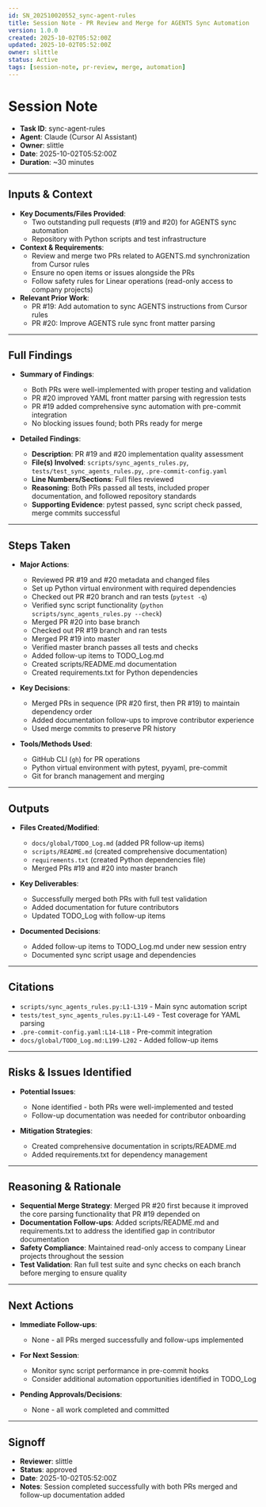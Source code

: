 ```yaml
---
id: SN_202510020552_sync-agent-rules
title: Session Note - PR Review and Merge for AGENTS Sync Automation
version: 1.0.0
created: 2025-10-02T05:52:00Z
updated: 2025-10-02T05:52:00Z
owner: slittle
status: Active
tags: [session-note, pr-review, merge, automation]
---
```


# Session Note

- **Task ID**: sync-agent-rules
- **Agent**: Claude (Cursor AI Assistant)
- **Owner**: slittle
- **Date**: 2025-10-02T05:52:00Z
- **Duration**: ~30 minutes

---

## Inputs & Context

- **Key Documents/Files Provided**:
  - Two outstanding pull requests (#19 and #20) for AGENTS sync automation
  - Repository with Python scripts and test infrastructure
- **Context & Requirements**:
  - Review and merge two PRs related to AGENTS.md synchronization from Cursor rules
  - Ensure no open items or issues alongside the PRs
  - Follow safety rules for Linear operations (read-only access to company projects)
- **Relevant Prior Work**:
  - PR #19: Add automation to sync AGENTS instructions from Cursor rules
  - PR #20: Improve AGENTS rule sync front matter parsing

---

## Full Findings

- **Summary of Findings**:

  - Both PRs were well-implemented with proper testing and validation
  - PR #20 improved YAML front matter parsing with regression tests
  - PR #19 added comprehensive sync automation with pre-commit integration
  - No blocking issues found; both PRs ready for merge

- **Detailed Findings**:
  - **Description**: PR #19 and #20 implementation quality assessment
  - **File(s) Involved**: `scripts/sync_agents_rules.py`, `tests/test_sync_agents_rules.py`, `.pre-commit-config.yaml`
  - **Line Numbers/Sections**: Full files reviewed
  - **Reasoning**: Both PRs passed all tests, included proper documentation, and followed repository standards
  - **Supporting Evidence**: pytest passed, sync script check passed, merge commits successful

---

## Steps Taken

- **Major Actions**:

  - Reviewed PR #19 and #20 metadata and changed files
  - Set up Python virtual environment with required dependencies
  - Checked out PR #20 branch and ran tests (`pytest -q`)
  - Verified sync script functionality (`python scripts/sync_agents_rules.py --check`)
  - Merged PR #20 into base branch
  - Checked out PR #19 branch and ran tests
  - Merged PR #19 into master
  - Verified master branch passes all tests and checks
  - Added follow-up items to TODO_Log.md
  - Created scripts/README.md documentation
  - Created requirements.txt for Python dependencies

- **Key Decisions**:

  - Merged PRs in sequence (PR #20 first, then PR #19) to maintain dependency order
  - Added documentation follow-ups to improve contributor experience
  - Used merge commits to preserve PR history

- **Tools/Methods Used**:
  - GitHub CLI (`gh`) for PR operations
  - Python virtual environment with pytest, pyyaml, pre-commit
  - Git for branch management and merging

---

## Outputs

- **Files Created/Modified**:

  - `docs/global/TODO_Log.md` (added PR follow-up items)
  - `scripts/README.md` (created comprehensive documentation)
  - `requirements.txt` (created Python dependencies file)
  - Merged PRs #19 and #20 into master branch

- **Key Deliverables**:

  - Successfully merged both PRs with full test validation
  - Added documentation for future contributors
  - Updated TODO_Log with follow-up items

- **Documented Decisions**:
  - Added follow-up items to TODO_Log.md under new session entry
  - Documented sync script usage and dependencies

---

## Citations

- `scripts/sync_agents_rules.py:L1-L319` - Main sync automation script
- `tests/test_sync_agents_rules.py:L1-L49` - Test coverage for YAML parsing
- `.pre-commit-config.yaml:L14-L18` - Pre-commit integration
- `docs/global/TODO_Log.md:L199-L202` - Added follow-up items

---

## Risks & Issues Identified

- **Potential Issues**:

  - None identified - both PRs were well-implemented and tested
  - Follow-up documentation was needed for contributor onboarding

- **Mitigation Strategies**:
  - Created comprehensive documentation in scripts/README.md
  - Added requirements.txt for dependency management

---

## Reasoning & Rationale

- **Sequential Merge Strategy**: Merged PR #20 first because it improved the core parsing functionality that PR #19 depended on
- **Documentation Follow-ups**: Added scripts/README.md and requirements.txt to address the identified gap in contributor documentation
- **Safety Compliance**: Maintained read-only access to company Linear projects throughout the session
- **Test Validation**: Ran full test suite and sync checks on each branch before merging to ensure quality

---

## Next Actions

- **Immediate Follow-ups**:

  - None - all PRs merged successfully and follow-ups implemented

- **For Next Session**:

  - Monitor sync script performance in pre-commit hooks
  - Consider additional automation opportunities identified in TODO_Log

- **Pending Approvals/Decisions**:
  - None - all work completed and committed

---

## Signoff

- **Reviewer**: slittle
- **Status**: approved
- **Date**: 2025-10-02T05:52:00Z
- **Notes**: Session completed successfully with both PRs merged and follow-up documentation added
